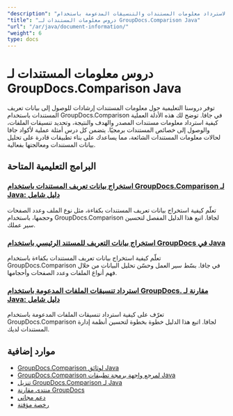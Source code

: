```yaml
---
"description": "دروس تعليمية كاملة لاسترداد معلومات المستندات والتنسيقات المدعومة باستخدام GroupDocs.Comparison لـ Java."
"title": "دروس معلومات المستندات لـ GroupDocs.Comparison Java"
"url": "/ar/java/document-information/"
"weight": 6
type: docs
---
```

# دروس معلومات المستندات لـ GroupDocs.Comparison Java

توفر دروسنا التعليمية حول معلومات المستندات إرشادات للوصول إلى بيانات تعريف المستندات باستخدام GroupDocs.Comparison في جافا. توضح لك هذه الأدلة العملية كيفية استرداد معلومات مستندات المصدر والهدف والنتيجة، وتحديد تنسيقات الملفات، والوصول إلى خصائص المستندات برمجيًا. يتضمن كل درس أمثلة عملية لأكواد جافا لحالات معلومات المستندات الشائعة، مما يساعدك على بناء تطبيقات قادرة على تحليل بيانات المستندات ومعالجتها بفعالية.

## البرامج التعليمية المتاحة

### [استخراج بيانات تعريف المستندات باستخدام GroupDocs.Comparison لـ Java: دليل شامل](./extract-document-info-groupdocs-comparison-java/)
تعلّم كيفية استخراج بيانات تعريف المستندات بكفاءة، مثل نوع الملف وعدد الصفحات وحجمها، باستخدام GroupDocs.Comparison لجافا. اتبع هذا الدليل المفصل لتحسين سير عملك.

### [استخراج بيانات التعريف للمستند الرئيسي باستخدام GroupDocs في Java](./groupdocs-comparison-java-document-extraction/)
تعلّم كيفية استخراج بيانات تعريف المستندات بكفاءة باستخدام GroupDocs.Comparison في جافا. بسّط سير العمل وحسّن تحليل البيانات من خلال فهم أنواع الملفات وعدد الصفحات وأحجامها.

### [استرداد تنسيقات الملفات المدعومة باستخدام GroupDocs. مقارنة لـ Java: دليل شامل](./groupdocs-comparison-java-supported-formats/)
تعرّف على كيفية استرداد تنسيقات الملفات المدعومة باستخدام GroupDocs.Comparison لجافا. اتبع هذا الدليل خطوة بخطوة لتحسين أنظمة إدارة المستندات لديك.

## موارد إضافية

- [GroupDocs.Comparison لوثائق Java](https://docs.groupdocs.com/comparison/java/)
- [GroupDocs.Comparison لمرجع واجهة برمجة تطبيقات Java](https://reference.groupdocs.com/comparison/java/)
- [تنزيل GroupDocs.Comparison لـ Java](https://releases.groupdocs.com/comparison/java/)
- [منتدى مقارنة GroupDocs](https://forum.groupdocs.com/c/comparison)
- [دعم مجاني](https://forum.groupdocs.com/)
- [رخصة مؤقتة](https://purchase.groupdocs.com/temporary-license/)